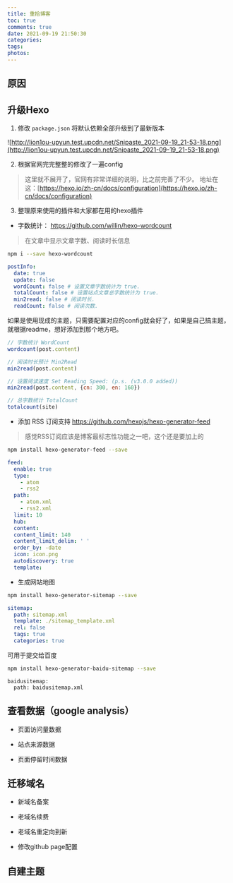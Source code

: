 ```yaml
---
title: 重拾博客
toc: true
comments: true
date: 2021-09-19 21:50:30
categories:
tags:
photos:
---
```


<!--more-->


## 原因


## 升级Hexo

1. 修改 `package.json` 将默认依赖全部升级到了最新版本

![http://lion1ou-upyun.test.upcdn.net/Snipaste_2021-09-19_21-53-18.png](http://lion1ou-upyun.test.upcdn.net/Snipaste_2021-09-19_21-53-18.png)

2. 根据官网完完整整的修改了一遍config

> 这里就不展开了，官网有非常详细的说明，比之前完善了不少。 地址在这：[https://hexo.io/zh-cn/docs/configuration](https://hexo.io/zh-cn/docs/configuration)

3. 整理原来使用的插件和大家都在用的hexo插件

* 字数统计： https://github.com/willin/hexo-wordcount

> 在文章中显示文章字数、阅读时长信息

```bash
npm i --save hexo-wordcount
```

```yml
postInfo:
  date: true
  update: false
  wordCount: false # 设置文章字数统计为 true.
  totalCount: false # 设置站点文章总字数统计为 true.
  min2read: false # 阅读时长.
  readCount: false # 阅读次数.
```

如果是使用现成的主题，只需要配置对应的config就会好了，如果是自己搞主题，就根据readme，想好添加到那个地方吧。

```js
// 字数统计 WordCount
wordcount(post.content)

// 阅读时长预计 Min2Read
min2read(post.content)

// 设置阅读速度 Set Reading Speed: (p.s. (v3.0.0 added))
min2read(post.content, {cn: 300, en: 160})

// 总字数统计 TotalCount
totalcount(site)
```

* 添加 RSS 订阅支持 https://github.com/hexojs/hexo-generator-feed

> 感觉RSS订阅应该是博客最标志性功能之一吧，这个还是要加上的

```bash
npm install hexo-generator-feed --save
```

```yml
feed:
  enable: true
  type: 
    - atom
    - rss2
  path:
    - atom.xml
    - rss2.xml
  limit: 10
  hub:
  content:
  content_limit: 140
  content_limit_delim: ' '
  order_by: -date
  icon: icon.png
  autodiscovery: true
  template:
```

* 生成网站地图


```bash
npm install hexo-generator-sitemap --save     
```

```yml
sitemap:
  path: sitemap.xml
  template: ./sitemap_template.xml
  rel: false
  tags: true
  categories: true
```

可用于提交给百度

```bash 
npm install hexo-generator-baidu-sitemap --save
```

```
baidusitemap:
  path: baidusitemap.xml
```

## 查看数据（google analysis）

* 页面访问量数据

* 站点来源数据

* 页面停留时间数据

## 迁移域名

* 新域名备案

* 老域名续费

* 老域名重定向到新

* 修改github page配置

## 自建主题